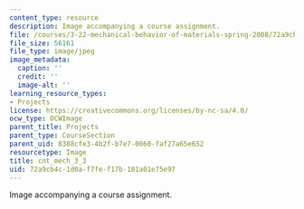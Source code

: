 ```yaml
---
content_type: resource
description: Image accompanying a course assignment.
file: /courses/3-22-mechanical-behavior-of-materials-spring-2008/72a9cb4c1d0af7fef17b181a01e75e97_cnt_mech_3_3.jpg
file_size: 56161
file_type: image/jpeg
image_metadata:
  caption: ''
  credit: ''
  image-alt: ''
learning_resource_types:
- Projects
license: https://creativecommons.org/licenses/by-nc-sa/4.0/
ocw_type: OCWImage
parent_title: Projects
parent_type: CourseSection
parent_uid: 8388cfe3-4b2f-b7e7-0060-faf27a65e652
resourcetype: Image
title: cnt_mech_3_3
uid: 72a9cb4c-1d0a-f7fe-f17b-181a01e75e97
---
```

Image accompanying a course assignment.